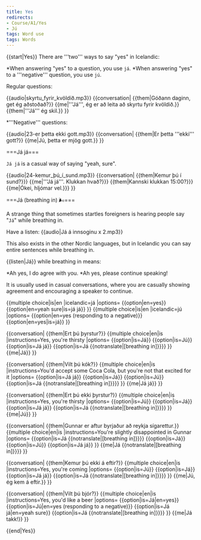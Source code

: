 ```yaml
---
title: Yes
redirects:
- Course/A1/Yes
- Jú
tags: Word use
tags: Words
---
```


{{start|Yes}}
There are '''two''' ways to say "yes" in Icelandic:

*When answering "yes" to a question, you use `já`.
*When answering "yes" to a '''negative''' question, you use `jú`.

Regular questions:

{{audio|skyrtu_fyrir_kvöldið.mp3}}
{{conversation|
{{them|Góðann daginn, get ég aðstoðað?}}
{{me|'''Já''', ég er að leita að skyrtu fyrir kvöldið.}}
{{them|'''Já''' ég skil.}}
}}

*'''Negative''' questions:

{{audio|23-er þetta ekki gott.mp3}}
{{conversation|
{{them|Er þetta '''ekki''' gott?}}
{{me|Jú, þetta er mjög gott.}}
}}

===Já já===

`Já já` is a casual way of saying "yeah, sure".

{{audio|24-kemur_þú_í_sund.mp3}}
{{conversation|
{{them|Kemur þú í sund?}}}
{{me|'''Já já'''. Klukkan hvað?}}}
{{them|Kannski klukkan 15:00?}}}
{{me|Ókei, hljómar vel.}}}
}}

===Já (breathing in) 🌬===

A strange thing that sometimes startles foreigners is hearing people say "`Já`" while breathing in.

Have a listen: {{audio|Já á innsoginu x 2.mp3}}

This also exists in the other Nordic languages, but in Icelandic you can say entire sentences while breathing in.

{{listen|Já}} while breathing in means:

*Ah yes, I do agree with you.
*Ah yes, please continue speaking!

It is usually used in casual conversations, where you are casually showing agreement and encouraging a speaker to continue.

{{multiple choice|is|en
|icelandic=já
|options=
{{option|en=yes}}
{{option|en=yeah sure|is=já já}}
}}
{{multiple choice|is|en
|icelandic=jú
|options=
{{option|en=yes (responding to a negative)}}
{{option|en=yes|is=já}}
}}

{{conversation|
{{them|Ert þú þyrstur?}}
{{multiple choice|en|is
|instructions=Yes, you're thirsty
|options=
{{option|is=Já}}
{{option|is=Jú}}
{{option|is=Já já}}
{{option|is=Já {{notranslate|[breathing in]}}}}
}}
{{me|Já}}
}}

{{conversation|
{{them|Vilt þú kók?}}
{{multiple choice|en|is
|instructions=You'd accept some Coca Cola, but you're not that excited for it
|options=
{{option|is=Já já}}
{{option|is=Já}}
{{option|is=Jú}}
{{option|is=Já {{notranslate|[breathing in]}}}}
}}
{{me|Já já}}
}}

{{conversation|
{{them|Ert þú ekki þyrstur?}}
{{multiple choice|en|is
|instructions=Yes, you're thirsty
|options=
{{option|is=Jú}}
{{option|is=Já}}
{{option|is=Já já}}
{{option|is=Já {{notranslate|[breathing in]}}}}
}}
{{me|Jú}}
}}

{{conversation|
{{them|Gunnar er aftur byrjaður að reykja sígarettur.}}
{{multiple choice|en|is
|instructions=You're slightly disappointed in Gunnar
|options=
{{option|is=Já {{notranslate|[breathing in]}}}}
{{option|is=Já}}
{{option|is=Jú}}
{{option|is=Já já}}
}}
{{me|Já {{notranslate|[breathing in]}}}}
}}

{{conversation|
{{them|Kemur þú ekki á eftir?}}
{{multiple choice|en|is
|instructions=Yes, you're coming
|options=
{{option|is=Jú}}
{{option|is=Já}}
{{option|is=Já já}}
{{option|is=Já {{notranslate|[breathing in]}}}}
}}
{{me|Jú, ég kem á eftir.}}
}}

{{conversation|
{{them|Vilt þú bjór?}}
{{multiple choice|en|is
|instructions=Yes, you'd like a beer
|options=
{{option|is=Já|en=yes}}
{{option|is=Jú|en=yes (responding to a negative)}}
{{option|is=Já já|en=yeah sure}}
{{option|is=Já {{notranslate|[breathing in]}}}}
}}
{{me|Já takk!}}
}}

{{end|Yes}}
<noinclude>


</noinclude>